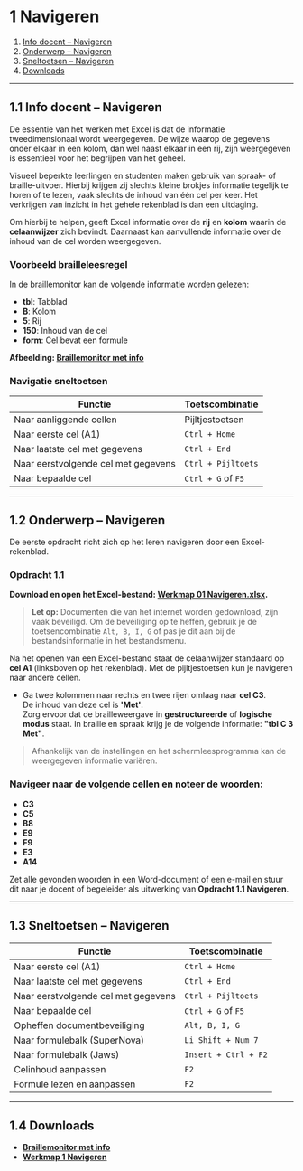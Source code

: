 # 1 Navigeren

1. [Info docent – Navigeren](#1.1-info-docent-navigeren)  
2. [Onderwerp – Navigeren](#1.2-onderwerp-navigeren)  
3. [Sneltoetsen – Navigeren](#1.3-sneltoetsen-navigeren)  
4. [Downloads](#1.4-downloads)  

---

## 1.1 Info docent – Navigeren

De essentie van het werken met Excel is dat de informatie tweedimensionaal wordt weergegeven. De wijze waarop de gegevens onder elkaar in een kolom, dan wel naast elkaar in een rij, zijn weergegeven is essentieel voor het begrijpen van het geheel.

Visueel beperkte leerlingen en studenten maken gebruik van spraak- of braille-uitvoer. Hierbij krijgen zij slechts kleine brokjes informatie tegelijk te horen of te lezen, vaak slechts de inhoud van één cel per keer. Het verkrijgen van inzicht in het gehele rekenblad is dan een uitdaging.

Om hierbij te helpen, geeft Excel informatie over de **rij** en **kolom** waarin de **celaanwijzer** zich bevindt. Daarnaast kan aanvullende informatie over de inhoud van de cel worden weergegeven.

### Voorbeeld brailleleesregel

In de braillemonitor kan de volgende informatie worden gelezen:

- **tbl**: Tabblad  
- **B**: Kolom  
- **5**: Rij  
- **150**: Inhoud van de cel  
- **form**: Cel bevat een formule  

**Afbeelding: [Braillemonitor met info](https://www.eduvip.nl/cms/files/Braillemonitor-met-info.jpg)**

### Navigatie sneltoetsen

| Functie                                        | Toetscombinatie            |
|------------------------------------------------|----------------------------|
| Naar aanliggende cellen                        | Pijltjestoetsen             |
| Naar eerste cel (A1)                           | `Ctrl + Home`              |
| Naar laatste cel met gegevens                  | `Ctrl + End`               |
| Naar eerstvolgende cel met gegevens            | `Ctrl + Pijltoets`         |
| Naar bepaalde cel                              | `Ctrl + G` of `F5`         |

---

## 1.2 Onderwerp – Navigeren

De eerste opdracht richt zich op het leren navigeren door een Excel-rekenblad.

### Opdracht 1.1

**Download en open het Excel-bestand: [Werkmap 01 Navigeren.xlsx](https://www.eduvip.nl/cms/files/Werkmap-01-navigeren.xlsx).**

> **Let op:** Documenten die van het internet worden gedownload, zijn vaak beveiligd. Om de beveiliging op te heffen, gebruik je de toetsencombinatie `Alt, B, I, G` of pas je dit aan bij de bestandsinformatie in het bestandsmenu.

Na het openen van een Excel-bestand staat de celaanwijzer standaard op **cel A1** (linksboven op het rekenblad). Met de pijltjestoetsen kun je navigeren naar andere cellen.

- Ga twee kolommen naar rechts en twee rijen omlaag naar **cel C3**.  
  De inhoud van deze cel is **'Met'**.  
  Zorg ervoor dat de brailleweergave in **gestructureerde** of **logische modus** staat. In braille en spraak krijg je de volgende informatie: **"tbl C 3 Met"**.

> Afhankelijk van de instellingen en het schermleesprogramma kan de weergegeven informatie variëren.

### Navigeer naar de volgende cellen en noteer de woorden:

- **C3**  
- **C5**  
- **B8**  
- **E9**  
- **F9**  
- **E3**  
- **A14**

Zet alle gevonden woorden in een Word-document of een e-mail en stuur dit naar je docent of begeleider als uitwerking van **Opdracht 1.1 Navigeren**.

---

## 1.3 Sneltoetsen – Navigeren

| Functie                                  | Toetscombinatie                |
|------------------------------------------|--------------------------------|
| Naar eerste cel (A1)                     | `Ctrl + Home`                  |
| Naar laatste cel met gegevens            | `Ctrl + End`                   |
| Naar eerstvolgende cel met gegevens      | `Ctrl + Pijltoets`             |
| Naar bepaalde cel                        | `Ctrl + G` of `F5`             |
| Opheffen documentbeveiliging             | `Alt, B, I, G`                 |
| Naar formulebalk (SuperNova)             | `Li Shift + Num 7`             |
| Naar formulebalk (Jaws)                  | `Insert + Ctrl + F2`           |
| Celinhoud aanpassen                      | `F2`                           |
| Formule lezen en aanpassen               | `F2`                           |

---

## 1.4 Downloads

- **[Braillemonitor met info](https://www.eduvip.nl/cms/files/Braillemonitor-met-info.jpg)**  
- **[Werkmap 1 Navigeren](https://www.eduvip.nl/cms/files/Werkmap-01-navigeren.xlsx)**